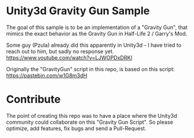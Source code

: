 # Unity3d Gravity Gun Sample
The goal of this sample is to be an implementation of a "Gravity Gun", that mimics the exact behavior as the Gravity Gun in Half-Life 2 / Garry's Mod.

Some guy (Pzula) already did this apparently in Unity3d - I have tried to reach out to him, but sadly no response yet.
https://www.youtube.com/watch?v=LJWOPDxDRKI

Originally the "GravityGun" script in this repo, is based on this script: https://pastebin.com/w1G8m3dH

# Contribute
The point of creating this repo was to have a place where the Unity3d community could collaborate on this "Gravity Gun Script".
So please optimize, add features, fix bugs and send a Pull-Request.
